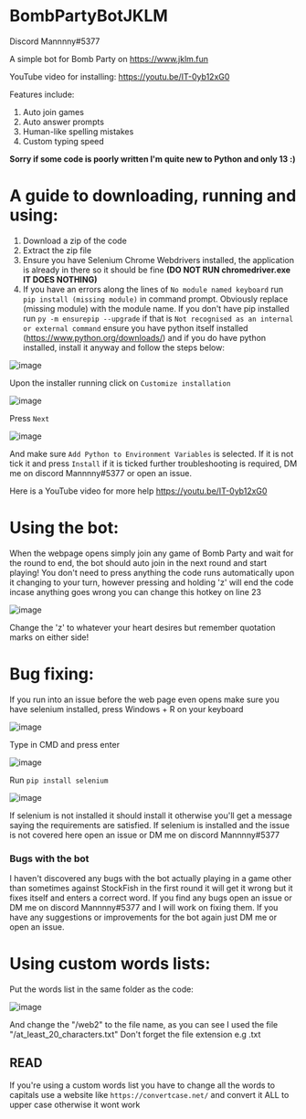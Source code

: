 # BombPartyBotJKLM
Discord Mannnny#5377

A simple bot for Bomb Party on https://www.jklm.fun

YouTube video for installing: https://youtu.be/IT-0yb12xG0

Features include:

1. Auto join games
2. Auto answer prompts
3. Human-like spelling mistakes
4. Custom typing speed

**Sorry if some code is poorly written I'm quite new to Python and only 13 :)**

<h1>A guide to downloading, running and using:</h1>

1. Download a zip of the code
2. Extract the zip file
3. Ensure you have Selenium Chrome Webdrivers installed, the application is already in there so it should be fine **(DO NOT RUN chromedriver.exe IT DOES NOTHING)**
4. If you have an errors along the lines of ```No module named keyboard``` run ```pip install (missing module)``` in command prompt. Obviously replace (missing module) with the module name. If you don't have pip installed run ```py -m ensurepip --upgrade``` if that is ```Not recognised as an internal or external command``` ensure you have python itself installed (https://www.python.org/downloads/) and if you do have python installed, install it anyway and follow the steps below:

![image](https://user-images.githubusercontent.com/38955706/127909526-92be09d7-61a2-4c2a-a1e7-99a2c34472a8.png)

Upon the installer running click on ```Customize installation``` 

![image](https://user-images.githubusercontent.com/38955706/127909570-d6a4eccc-b90e-4813-8680-617e91382bb0.png)

Press ```Next```

![image](https://user-images.githubusercontent.com/38955706/127909596-95b8bbdd-3137-4c7c-bb67-0556a9d65e24.png)

And make sure ```Add Python to Environment Variables``` is selected. If it is not tick it and press ```Install``` if it is ticked further troubleshooting is required, DM me on discord Mannnny#5377 or open an issue.

Here is a YouTube video for more help https://youtu.be/IT-0yb12xG0
<h1>Using the bot:</h1>

When the webpage opens simply join any game of Bomb Party and wait for the round to end, the bot should auto join in the next round and start playing!
You don't need to press anything the code runs automatically upon it changing to your turn, however pressing and holding 'z' will end the code incase anything goes wrong you can change this hotkey on line 23

![image](https://user-images.githubusercontent.com/38955706/127860112-3711e73f-2af9-4e2a-85df-06c2c8526882.png)

Change the 'z' to whatever your heart desires but remember quotation marks on either side!

  <h1>Bug fixing:</h1>
  
If you run into an issue before the web page even opens make sure you have selenium installed, press Windows + R on your keyboard
  
  ![image](https://user-images.githubusercontent.com/38955706/127863482-327c45f0-7b74-4615-bf9b-61f733358e4a.png)
  
Type in CMD and press enter
  
  ![image](https://user-images.githubusercontent.com/38955706/127863567-f80eb960-240c-4a22-968f-df45f3fcffc8.png)
  
Run ```pip install selenium``` 
  
  ![image](https://user-images.githubusercontent.com/38955706/127863691-96eb5b92-3359-4157-91c6-7e78b55bc8fe.png)

If selenium is not installed it should install it otherwise you'll get a message saying the requirements are satisfied. If selenium is installed and the issue is not covered here open an issue or DM me on discord Mannnny#5377
  
  <h3>Bugs with the bot</h3>
  
  I haven't discovered any bugs with the bot actually playing in a game other than sometimes against StockFish in the first round it will get it wrong but it fixes itself and enters a correct word. If you find any bugs open an issue or DM me on discord Mannnny#5377 and I will work on fixing them. If you have any suggestions or improvements for the bot again just DM me or open an issue.

<h1> Using custom words lists: </h1>

Put the words list in the same folder as the code:

![image](https://user-images.githubusercontent.com/38955706/131714810-e900ab37-c04d-4f01-98c7-86b48029cc5e.png)

And change the "/web2" to the file name, as you can see I used the file "/at_least_20_characters.txt" Don't forget the file extension e.g .txt

<h2>READ</h2>

If you're using a custom words list you have to change all the words to capitals use a website like ```https://convertcase.net/``` and convert it ALL to upper case otherwise it wont work
